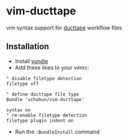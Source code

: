 # vim-ducttape

vim syntax support for [ducttape](https://github.com/jhclark/ducttape) workflow files

## Installation
- Install [vundle](https://github.com/gmarik/vundle)
- Add these lines to your vimrc:

```
" disable filetype detection
filetype off

" define ducttape file type
Bundle 'vchahun/vim-ducttape'

syntax on
" re-enable filetype detection
filetype plugin indent on
``` 

- Run the `:BundleInstall` command
